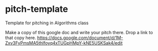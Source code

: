 # pitch-template
Template for pitching in Algorithms class

Make a copy of this google doc and write your pitch there. Drop a link to that copy here.
https://docs.google.com/document/d/1M-Zxv3FyPmsMA5thlfoyq4xTUGpHMpY-kNE5USKSak4/edit


